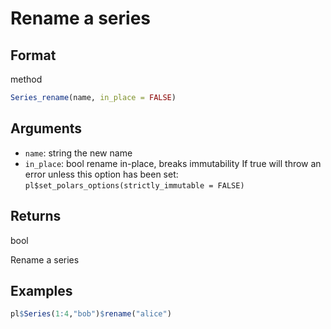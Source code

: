 # Rename a series

## Format

method

```r
Series_rename(name, in_place = FALSE)
```

## Arguments

- `name`: string the new name
- `in_place`: bool rename in-place, breaks immutability If true will throw an error unless this option has been set: `pl$set_polars_options(strictly_immutable = FALSE)`

## Returns

bool

Rename a series

## Examples

```r
pl$Series(1:4,"bob")$rename("alice")
```